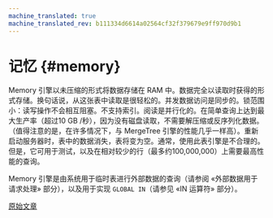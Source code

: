 ```yaml
---
machine_translated: true
machine_translated_rev: b111334d6614a02564cf32f379679e9ff970d9b1
---
```


# 记忆 {#memory}

Memory 引擎以未压缩的形式将数据存储在 RAM 中。数据完全以读取时获得的形式存储。换句话说，从这张表中读取是很轻松的。并发数据访问是同步的。锁范围小：读写操作不会相互阻塞。不支持索引。阅读是并行化的。在简单查询上达到最大生产率（超过10 GB /秒），因为没有磁盘读取，不需要解压缩或反序列化数据。（值得注意的是，在许多情况下，与 MergeTree 引擎的性能几乎一样高）。重新启动服务器时，表中的数据消失，表将变为空。通常，使用此表引擎是不合理的。但是，它可用于测试，以及在相对较少的行（最多约100,000,000）上需要最高性能的查询。

Memory 引擎是由系统用于临时表进行外部数据的查询（请参阅 «外部数据用于请求处理» 部分），以及用于实现 `GLOBAL IN`（请参见 «IN 运算符» 部分）。

[原始文章](https://clickhouse.tech/docs/zh/operations/table_engines/memory/) <!--hide-->

